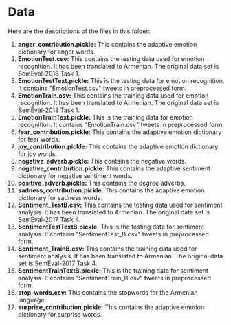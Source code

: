 # Data
Here are the descriptions of the files in this folder:
1. **anger_contribution.pickle:** This contains the adaptive emotion dictionary for anger words.
2. **EmotionTest.csv:** This contains the testing data used for emotion recognition. It has been translated to Armenian. The original data set is SemEval-2018 Task 1.
3. **EmotionTestText.pickle:** This is the testing data for emotion recognition. It contains "EmotionTest.csv" tweets in preprocessed form.
4. **EmotionTrain.csv:** This contains the training data used for emotion recognition. It has been translated to Armenian. The original data set is SemEval-2018 Task 1.
5. **EmotionTrainText.pickle:** This is the training data for emotion recognition. It contains "EmotionTrain.csv" tweets in preprocessed form.
6. **fear_contribution.pickle:** This contains the adaptive emotion dictionary for fear words. 
7. **joy_contribution.pickle:** This contains the adaptive emotion dictionary for joy words.
8. **negative_adverb.pickle:** This contains the negative words.
9. **negative_contribution.pickle:** This contains the adaptive sentiment dictionary for negative sentiment words. 
10. **positive_adverb.pickle:** This contains the degree adverbs. 
11. **sadness_contribution.pickle:** This contains the adaptive emotion dictionary for sadness words.
12. **Sentiment_TestB.csv:** This contains the testing data used for sentiment analysis. It has been translated to Armenian. The original data set is SemEval-2017 Task 4.
13. **SentimentTestTextB.pickle:** This is the testing data for sentiment analysis. It contains "SentimentTest_B.csv" tweets in preprocessed form.
14. **Sentiment_TrainB.csv:** This contains the training data used for sentiment analysis. It has been translated to Armenian. The original data set is SemEval-2017 Task 4.
15. **SentimentTrainTextB.pickle:** This is the training data for sentiment analysis. It contains "SentimentTrain_B.csv" tweets in preprocessed form.
16. **stop-words.csv:** This contains the stopwords for the Armenian language.
17. **surprise_contribution.pickle:** This contains the adaptive emotion dictionary for surprise words.
